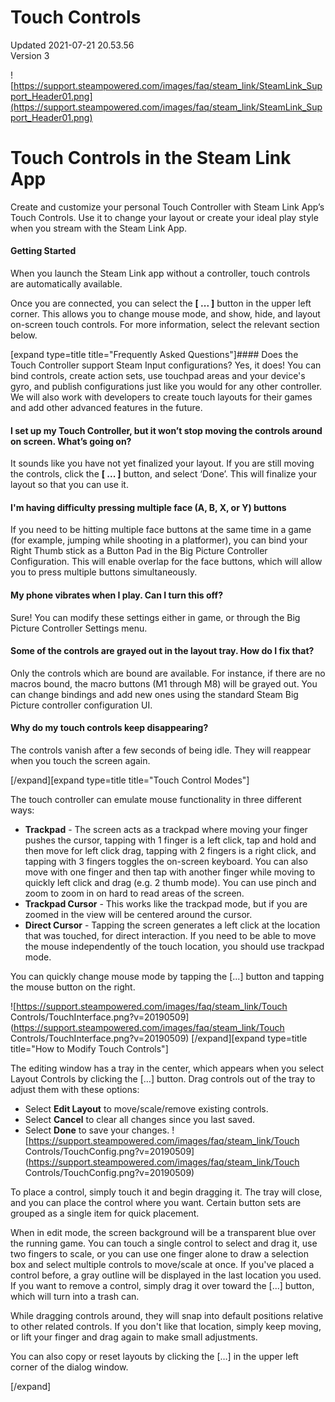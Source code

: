 # Touch Controls
Updated 2021-07-21 20.53.56  
Version 3  

![https://support.steampowered.com/images/faq/steam_link/SteamLink_Support_Header01.png](https://support.steampowered.com/images/faq/steam_link/SteamLink_Support_Header01.png)  
  
# Touch Controls in the Steam Link App 
Create and customize your personal Touch Controller with Steam Link App’s Touch Controls. Use it to change your layout or create your ideal play style when you stream with the Steam Link App.  
  
#### Getting Started
When you launch the Steam Link app without a controller, touch controls are automatically available.  
  
Once you are connected, you can select the **[ ... ]** button in the upper left corner. This allows you to change mouse mode, and show, hide, and layout on-screen touch controls. For more information, select the relevant section below.  
  
[expand type=title title="Frequently Asked Questions"]#### Does the Touch Controller support Steam Input configurations?
Yes, it does! You can bind controls, create action sets, use touchpad areas and your device's gyro, and publish configurations just like you would for any other controller. We will also work with developers to create touch layouts for their games and add other advanced features in the future.  
  
#### I set up my Touch Controller, but it won’t stop moving the controls around on screen. What’s going on?
It sounds like you have not yet finalized your layout. If you are still moving the controls, click the **[ ... ]** button, and select ‘Done’. This will finalize your layout so that you can use it.  
  
#### I'm having difficulty pressing multiple face (A, B, X, or Y) buttons
If you need to be hitting multiple face buttons at the same time in a game (for example, jumping while shooting in a platformer), you can bind your Right Thumb stick as a Button Pad in the Big Picture Controller Configuration. This will enable overlap for the face buttons, which will allow you to press multiple buttons simultaneously.  
  
#### My phone vibrates when I play. Can I turn this off?
Sure! You can modify these settings either in game, or through the Big Picture Controller Settings menu.  
  
#### Some of the controls are grayed out in the layout tray. How do I fix that?
Only the controls which are bound are available. For instance, if there are no macros bound, the macro buttons (M1 through M8) will be grayed out. You can change bindings and add new ones using the standard Steam Big Picture controller configuration UI.  
  
#### Why do my touch controls keep disappearing?
The controls vanish after a few seconds of being idle. They will reappear when you touch the screen again.  
  
[/expand][expand type=title title="Touch Control Modes"]  
  
The touch controller can emulate mouse functionality in three different ways:  
  
* **Trackpad** - The screen acts as a trackpad where moving your finger pushes the cursor, tapping with 1 finger is a left click, tap and hold and then move for left click drag, tapping with 2 fingers is a right click, and tapping with 3 fingers toggles the on-screen keyboard. You can also move with one finger and then tap with another finger while moving to quickly left click and drag (e.g. 2 thumb mode). You can use pinch and zoom to zoom in on hard to read areas of the screen.
* **Trackpad Cursor** - This works like the trackpad mode, but if you are zoomed in the view will be centered around the cursor.
* **Direct Cursor** - Tapping the screen generates a left click at the location that was touched, for direct interaction. If you need to be able to move the mouse independently of the touch location, you should use trackpad mode.
  
  
You can quickly change mouse mode by tapping the [...] button and tapping the mouse button on the right.  
  
![https://support.steampowered.com/images/faq/steam_link/Touch Controls/TouchInterface.png?v=20190509](https://support.steampowered.com/images/faq/steam_link/Touch Controls/TouchInterface.png?v=20190509) [/expand][expand type=title title="How to Modify Touch Controls"]  
  
The editing window has a tray in the center, which appears when you select Layout Controls by clicking the […] button. Drag controls out of the tray to adjust them with these options:  
  
* Select **Edit Layout** to move/scale/remove existing controls.
* Select **Cancel** to clear all changes since you last saved.
* Select **Done** to save your changes.
 ![https://support.steampowered.com/images/faq/steam_link/Touch Controls/TouchConfig.png?v=20190509](https://support.steampowered.com/images/faq/steam_link/Touch Controls/TouchConfig.png?v=20190509)  
  
To place a control, simply touch it and begin dragging it. The tray will close, and you can place the control where you want. Certain button sets are grouped as a single item for quick placement.  
  
When in edit mode, the screen background will be a transparent blue over the running game. You can touch a single control to select and drag it, use two fingers to scale, or you can use one finger alone to draw a selection box and select multiple controls to move/scale at once. If you've placed a control before, a gray outline will be displayed in the last location you used. If you want to remove a control, simply drag it over toward the [...] button, which will turn into a trash can.  
  
While dragging controls around, they will snap into default positions relative to other related controls. If you don't like that location, simply keep moving, or lift your finger and drag again to make small adjustments.  
  
You can also copy or reset layouts by clicking the […] in the upper left corner of the dialog window.  
  
[/expand]